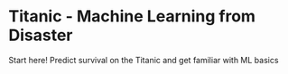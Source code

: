 # Titanic - Machine Learning from Disaster
Start here! Predict survival on the Titanic and get familiar with ML basics
